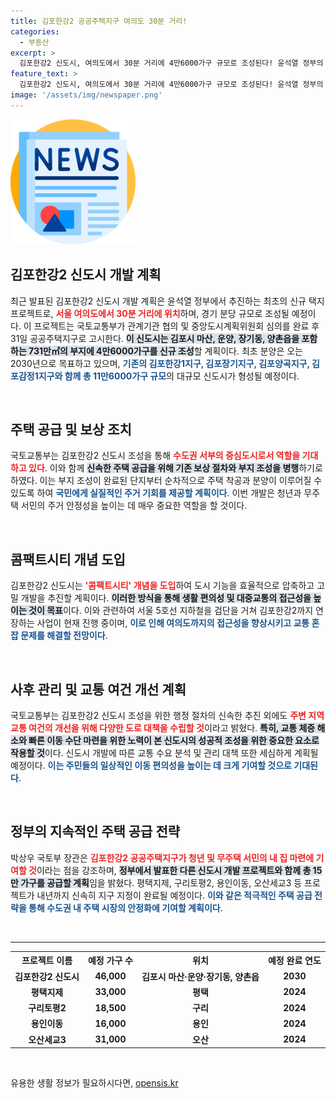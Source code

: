 ```yaml
---
title: 김포한강2 공공주택지구 여의도 30분 거리!
categories:
  - 부동산
excerpt: >
  김포한강2 신도시, 여의도에서 30분 거리에 4만6000가구 규모로 조성된다! 윤석열 정부의 첫 신규 택지, 청년과 무주택 서민의 주거 희망을 열며 교통난 해소에도 기여할 전망.
feature_text: >
  김포한강2 신도시, 여의도에서 30분 거리에 4만6000가구 규모로 조성된다! 윤석열 정부의 첫 신규 택지, 청년과 무주택 서민의 주거 희망을 열며 교통난 해소에도 기여할 전망.
image: '/assets/img/newspaper.png'
---
```


<p><img src="/assets/img/newspaper.png" alt="kimp 속보" /></p>

<h2 data-ke-size="size26">김포한강2 신도시 개발 계획</h2>

<p data-ke-size="size16">최근 발표된 김포한강2 신도시 개발 계획은 윤석열 정부에서 추진하는 최초의 신규 택지 프로젝트로, <b><span style="color: #ee2323;">서울 여의도에서 30분 거리에 위치</span></b>하며, 경기 분당 규모로 조성될 예정이다. 이 프로젝트는 국토교통부가 관계기관 협의 및 중앙도시계획위원회 심의를 완료 후 31일 공공주택지구로 고시한다. <b><span style="background-color: #21538527;">이 신도시는 김포시 마산, 운양, 장기동, 양촌읍을 포함하는 731만㎡의 부지에 4만6000가구를 신규 조성</span></b>할 계획이다. 최초 분양은 오는 2030년으로 목표하고 있으며, <b><span style="color: #1a5490;">기존의 김포한강1지구, 김포장기지구, 김포양곡지구, 김포감정1지구와 함께 총 11만6000가구 규모</span></b>의 대규모 신도시가 형성될 예정이다. </p>

<p data-ke-size="size16">&nbsp;</p>

<h2 data-ke-size="size26">주택 공급 및 보상 조치</h2>

<p data-ke-size="size16">국토교통부는 김포한강2 신도시 조성을 통해 <b><span style="color: #ee2323;">수도권 서부의 중심도시로서 역할을 기대하고 있다</span></b>. 이와 함께 <b><span style="background-color: #21538527;">신속한 주택 공급을 위해 기존 보상 절차와 부지 조성을 병행</span></b>하기로 하였다. 이는 부지 조성이 완료된 단지부터 순차적으로 주택 착공과 분양이 이루어질 수 있도록 하여 <b><span style="color: #1a5490;">국민에게 실질적인 주거 기회를 제공할 계획이다</span></b>. 이번 개발은 청년과 무주택 서민의 주거 안정성을 높이는 데 매우 중요한 역할을 할 것이다.</p>

<p data-ke-size="size16">&nbsp;</p>

<h2 data-ke-size="size26">콤팩트시티 개념 도입</h2>

<p data-ke-size="size16">김포한강2 신도시는 <b><span style="color: #ee2323;">'콤팩트시티' 개념을 도입</span></b>하여 도시 기능을 효율적으로 압축하고 고밀 개발을 추진할 계획이다. <b><span style="background-color: #21538527;">이러한 방식을 통해 생활 편의성 및 대중교통의 접근성을 높이는 것이 목표</span></b>이다. 이와 관련하여 서울 5호선 지하철을 검단을 거쳐 김포한강2까지 연장하는 사업이 현재 진행 중이며, <b><span style="color: #1a5490;">이로 인해 여의도까지의 접근성을 향상시키고 교통 혼잡 문제를 해결할 전망이다</span></b>.</p>

<p data-ke-size="size16">&nbsp;</p>

<h2 data-ke-size="size26">사후 관리 및 교통 여건 개선 계획</h2>

<p data-ke-size="size16">국토교통부는 김포한강2 신도시 조성을 위한 행정 절차의 신속한 추진 외에도 <b><span style="color: #ee2323;">주변 지역 교통 여건의 개선을 위해 다양한 도로 대책을 수립할 것</span></b>이라고 밝혔다. <b><span style="background-color: #21538527;">특히, 교통 체증 해소와 빠른 이동 수단 마련을 위한 노력이 본 신도시의 성공적 조성을 위한 중요한 요소로 작용할 것</span></b>이다. 신도시 개발에 따른 교통 수요 분석 및 관리 대책 또한 세심하게 계획될 예정이다. <b><span style="color: #1a5490;">이는 주민들의 일상적인 이동 편의성을 높이는 데 크게 기여할 것으로 기대된다</span></b>.</p>

<p data-ke-size="size16">&nbsp;</p>

<h2 data-ke-size="size26">정부의 지속적인 주택 공급 전략</h2>

<p data-ke-size="size16">박상우 국토부 장관은 <b><span style="color: #ee2323;">김포한강2 공공주택지구가 청년 및 무주택 서민의 내 집 마련에 기여할 것</span></b>이라는 점을 강조하며, <b><span style="background-color: #21538527;">정부에서 발표한 다른 신도시 개발 프로젝트와 함께 총 15만 가구를 공급할 계획</span></b>임을 밝혔다. 평택지제, 구리토평2, 용인이동, 오산세교3 등 프로젝트가 내년까지 신속히 지구 지정이 완료될 예정이다. <b><span style="color: #1a5490;">이와 같은 적극적인 주택 공급 전략을 통해 수도권 내 주택 시장의 안정화에 기여할 계획이다</span></b>.</p>

<p data-ke-size="size16">&nbsp;</p>

<hr>

<table>
    <tr>
        <th style="text-align: center; height: 17px;"><b>프로젝트 이름</b></th>
        <th style="text-align: center; height: 17px;"><b>예정 가구 수</b></th>
        <th style="text-align: center; height: 17px;"><b>위치</b></th>
        <th style="text-align: center; height: 17px;"><b>예정 완료 연도</b></th>
    </tr>
    <tr>
        <td style="text-align: center; height: 17px;"><b>김포한강2 신도시</b></td>
        <td style="text-align: center; height: 17px;"><b>46,000</b></td>
        <td style="text-align: center; height: 17px;"><b>김포시 마산·운양·장기동, 양촌읍</b></td>
        <td style="text-align: center; height: 17px;"><b>2030</b></td>
    </tr>
    <tr>
        <td style="text-align: center; height: 17px;"><b>평택지제</b></td>
        <td style="text-align: center; height: 17px;"><b>33,000</b></td>
        <td style="text-align: center; height: 17px;"><b>평택</b></td>
        <td style="text-align: center; height: 17px;"><b>2024</b></td>
    </tr>
    <tr>
        <td style="text-align: center; height: 17px;"><b>구리토평2</b></td>
        <td style="text-align: center; height: 17px;"><b>18,500</b></td>
        <td style="text-align: center; height: 17px;"><b>구리</b></td>
        <td style="text-align: center; height: 17px;"><b>2024</b></td>
    </tr>
    <tr>
        <td style="text-align: center; height: 17px;"><b>용인이동</b></td>
        <td style="text-align: center; height: 17px;"><b>16,000</b></td>
        <td style="text-align: center; height: 17px;"><b>용인</b></td>
        <td style="text-align: center; height: 17px;"><b>2024</b></td>
    </tr>
    <tr>
        <td style="text-align: center; height: 17px;"><b>오산세교3</b></td>
        <td style="text-align: center; height: 17px;"><b>31,000</b></td>
        <td style="text-align: center; height: 17px;"><b>오산</b></td>
        <td style="text-align: center; height: 17px;"><b>2024</b></td>
    </tr>
</table>

<p data-ke-size="size16">&nbsp;</p>
유용한 생활 정보가 필요하시다면, <a href="https://opensis.kr" rel="dofollow">opensis.kr</a>


